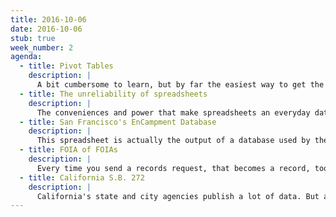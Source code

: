 ```yaml
---
title: 2016-10-06
date: 2016-10-06
stub: true
week_number: 2
agenda:
  - title: Pivot Tables
    description: |
      A bit cumbersome to learn, but by far the easiest way to get the big picture of any spreadsheet-sized dataset. The concepts here carry directly into database concepts later.
  - title: The unreliability of spreadsheets
    description: |
      The conveniences and power that make spreadsheets an everyday data tool can often make them harmful in larger data-diving situations.
  - title: San Francisco's EnCampment Database
    description: |
      This spreadsheet is actually the output of a database used by the City of San Francisco to manually track reported homeless encampments. The data it contains is small enough for us to get an idea of how complicated data structures need to be to accurately model what we intend to track in real-life.
  - title: FOIA of FOIAs
    description: |
      Every time you send a records request, that becomes a record, too. So exercise your right to public records *and* mooch off of other people's work and insights.
  - title: California S.B. 272
    description: |
      California's state and city agencies publish a lot of data. But a law requiring them to publish catalogs of everything they have makes it much easier to see what's *not* yet published.
---
```


